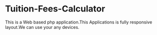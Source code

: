 # Tuition-Fees-Calculator
This is a Web based php application.This Applications is fully responsive layout.We can use your any devices.
